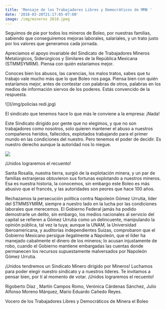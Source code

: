 ```yaml
---
title: 'Mensaje de los Trabajadores Libres y Democráticos de MMB '
date: '2018-03-20T21:17:05-07:00'
image: /img/mineros 2018.jpeg
---
```

Seguimos de pie por todos los mineros de Boleo, por nuestras familias, sabiendo que conseguiremos mejoras laborales, salariales, y un trato justo por los valores que generamos cada jornada. 

Apreciamos el apoyo invariable del Sindicato de Trabajadores Mineros Metalúrgicos, Siderúrgicos y Similares de la República Mexicana (STMMSYMRM). Piensa con quién estaríamos mejor.

Conoces bien los abusos, las carencias, los malos tratos, sabes que tu trabajo vale mucho más que lo que Boleo nos paga. Piensa bien con quién estaríamos mejor, antes de contestar con palabras de otros, palabras en los medios de información siervos de los poderes. Estás convencido de la respuesta.

![](/img/policías redi.jpg)

El sindicato que tenemos hace lo que más le conviene a la empresa: ¡Nada! 

Este Sindicato dirigido por gente que no elegimos, y que no son trabajadores como nosotros, solo quieren mantener el abuso a nuestros compañeros heridos, fallecidos, explotados trabajando para el primer mundo en las condiciones del nuestro. Pero tenemos el poder de decidir. Es nuestro derecho aunque la autoridad nos lo niegue.

![](/img/unidos.jpg)

¡Unidos lograremos el recuento! 

Santa Rosalía, nuestra tierra, surgió de la explotación minera, y un par de familias extranjeras obtuvieron sus fortunas explotando a nuestros mineros. Esa es nuestra historia, la conocemos, sin embargo este Boleo es más abusivo que el francés, y las autoridades son peores que hace 100 años. 

Rechazamos la persecución política contra Napoleón Gómez Urrutia, líder del STMMSYMRM, siempre a nuestro lado en la lucha por las condiciones laborales que merecemos. El Gobierno Federal jamás ha podido demostrarle un delito, sin embargo, los medios nacionales al servicio del capital se refieren a Gómez Urrutia como un delincuente, manipulando la opinión pública, tal vez la tuya; aunque la UNAM, la Universidad Iberoamericana, y auditorías independientes Suizas, comprobaron que el Gobierno Mexicano persigue ilegalmente a Napoleón, que el líder ha manejado cabalmente el dinero de los mineros; lo acusan injustamente de robo, cuando el Gobierno mantiene embargadas las cuentas donde permanecen los recursos supuestamente malversados por Napoleón Gómez Urrutia.

¡Unidos tendremos un Sindicato Minero dirigido por Mineros! Luchamos para poder elegir nuestro sindicato y a nuestros líderes. Te invitamos a pensar bien, por tí al momento de votar. ¡Unidos lograremos el recuento! 

Rigoberto Díaz, Martin Campos Romo, Verónica Cárdenas Sánchez, Julio Alfonso Moreno Márquez, Mario Eduardo Cañedo Reyes.

Vocero de los Trabajadores Libres y Democráticos de Minera el Boleo
